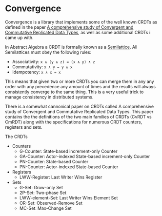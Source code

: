 Convergence
===========

Convergence is a library that implements some of the well known CRDTs as
defined in the paper
[A comprehensive study of Convergent and Commutative Replicated Data Types](http://hal.archives-ouvertes.fr/docs/00/55/55/88/PDF/techreport.pdf),
as well as some additional CRDTs i came up with.

In Abstract Algebra a CRDT is formally known as a [Semilattice](http://en.wikipedia.org/wiki/Semilattice).
All Semilattices must obey the following rules:

  - Associativity: ```x ∧ (y ∧ z) = (x ∧ y) ∧ z```
  - Commutativity: ```x ∧ y = y ∧ x``` 
  - Idempotency: ```x ∧ x = x```

This means that given two or more CRDTs you can merge them in any any order
with any precedence any amount of times and the results will always
consistently converge to the same thing. This is a very useful trick to
manage consistency in distributed systems.

There is a somewhat cannonical paper on CRDTs called A comprehensive study
of Convergent and Commutative Replicated Data Types. This paper contains the
the definitions of the two main families of CRDTs (CvRDT vs CmRDT) along with
the specifications for numerous CRDT counters, registers and sets.

The CRDTs
  - Counters
    + G-Counter: State-based increment-only Counter
    + GA-Counter: Actor-indexed State-based increment-only Counter
    + PN-Counter: State-based Counter
    + PN-Counter: Actor-indexed State-based Counter
  - Registers
    + LWW-Register: Last Writer Wins Register
  - Sets
    + G-Set: Grow-only Set
    + 2P-Set: Two-phase Set
    + LWW-element-Set: Last Writer Wins Element Set
    + OR-Set: Observed-Remove Set
    + MC-Set: Max-Change Set
